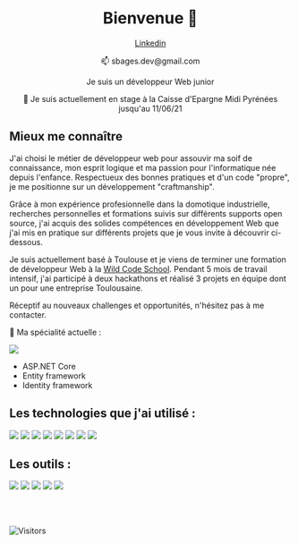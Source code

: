 <h1 align="center">Bienvenue 👋</h1>

<p align="center"><a href="https://www.linkedin.com/in/sebastienbages">Linkedin</a></p>
<p align="center">📫 sbages.dev@gmail.com</p>

<p align="center">Je suis un développeur Web junior</p>

<p align="center">💼 Je suis actuellement en stage à la Caisse d'Epargne Midi Pyrénées jusqu'au 11/06/21</p>

## Mieux me connaître

J'ai choisi le métier de développeur web pour assouvir ma soif de connaissance, mon esprit logique et ma passion pour l'informatique née depuis l'enfance. Respectueux des bonnes pratiques et d'un code "propre", je me positionne sur un développement "craftmanship".

Grâce à mon expérience profesionnelle dans la domotique industrielle, recherches personnelles et formations suivis sur différents supports open source, j'ai acquis des solides compétences en développement Web que j'ai mis en pratique sur différents projets que je vous invite à découvrir ci-dessous.

Je suis actuellement basé à Toulouse et je viens de terminer une formation de développeur Web à la [Wild Code School](https://www.wildcodeschool.com/fr-FR/campus/toulouse). Pendant 5 mois de travail intensif, j'ai participé à deux hackathons et réalisé 3 projets en équipe dont un pour une entreprise Toulousaine.

Réceptif au nouveaux challenges et opportunités, n'hésitez pas à me contacter.

🌱 Ma spécialité actuelle :

<img src="https://img.icons8.com/color/48/000000/c-sharp-logo.png"/>

- ASP.NET Core
- Entity framework
- Identity framework

## Les technologies que j'ai utilisé :

<img src="https://img.icons8.com/color/48/000000/vue-js.png"/> <img src="https://img.icons8.com/color/48/000000/bootstrap.png"/> <img src="https://img.icons8.com/offices/40/000000/php-logo.png"/> <img src="https://img.icons8.com/office/40/000000/sql.png"/> <img src="https://img.icons8.com/color/48/000000/nodejs.png"/> <img src="https://img.icons8.com/color/48/000000/javascript.png"/> <img src="https://img.icons8.com/color/48/000000/html-5.png"/> <img src="https://img.icons8.com/color/48/000000/css3.png"/> 

## Les outils :

<img src="https://img.icons8.com/color/48/000000/git.png"/> <img src="https://img.icons8.com/fluent/48/000000/github.png"/> <img src="https://img.icons8.com/color/48/000000/gitlab.png"/> <img src="https://img.icons8.com/color/48/000000/visual-studio.png"/> <img src="https://img.icons8.com/color/48/000000/visual-studio-code-2019.png"/>

<br/>
<br/>



![Visitors](https://visitor-badge.laobi.icu/badge?page_id=sebastienbages.sebastienbages)



<!--
**sebastienbages/sebastienbages** is a ✨ _special_ ✨ repository because its `README.md` (this file) appears on your GitHub profile.

Here are some ideas to get you started:

- 🔭 I’m currently working on ...
- 🌱 I’m currently learning ...
- 👯 I’m looking to collaborate on ...
- 🤔 I’m looking for help with ...
- 💬 Ask me about ...
- 📫 How to reach me: ...
- 😄 Pronouns: ...
- ⚡ Fun fact: ...
-->
